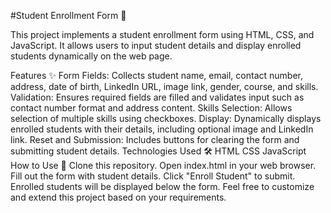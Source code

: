 #Student Enrollment Form 📝

This project implements a student enrollment form using HTML, CSS, and JavaScript. 
It allows users to input student details and display enrolled students dynamically on the web page.

Features ✨
Form Fields: Collects student name, email, contact number, address, date of birth, LinkedIn URL, image link, gender, course, and skills.
Validation: Ensures required fields are filled and validates input such as contact number format and address content.
Skills Selection: Allows selection of multiple skills using checkboxes.
Display: Dynamically displays enrolled students with their details, including optional image and LinkedIn link.
Reset and Submission: Includes buttons for clearing the form and submitting student details.
Technologies Used 🛠️
HTML
CSS
JavaScript
How to Use 🚀
Clone this repository.
Open index.html in your web browser.
Fill out the form with student details.
Click "Enroll Student" to submit.
Enrolled students will be displayed below the form.
Feel free to customize and extend this project based on your requirements.
